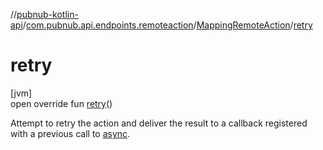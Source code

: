 //[pubnub-kotlin-api](../../../index.md)/[com.pubnub.api.endpoints.remoteaction](../index.md)/[MappingRemoteAction](index.md)/[retry](retry.md)

# retry

[jvm]\
open override fun [retry](retry.md)()

Attempt to retry the action and deliver the result to a callback registered with a previous call to [async](async.md).
